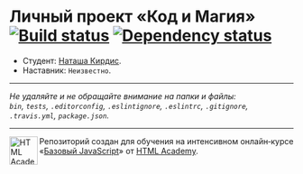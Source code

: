 # Личный проект «Код и Магия» [![Build status][travis-image]][travis-url] [![Dependency status][dependency-image]][dependency-url]

* Студент: [Наташа Кирдис](https://up.htmlacademy.ru/javascript/6/user/36008).
* Наставник: `Неизвестно`.

---

_Не удаляйте и не обращайте внимание на папки и файлы:_<br>
_`bin`, `tests`, `.editorconfig`, `.eslintignore`, `.eslintrc`, `.gitignore`, `.travis.yml`, `package.json`._

---

<a href="https://htmlacademy.ru/intensive/javascript"><img align="left" width="50" height="50" title="HTML Academy" src="https://up.htmlacademy.ru/static/img/intensive/javascript/logo-for-github.svg"></a>

Репозиторий создан для обучения на интенсивном онлайн‑курсе «[Базовый JavaScript](https://htmlacademy.ru/intensive/javascript)» от [HTML Academy](https://htmlacademy.ru).

[travis-image]: https://travis-ci.org/htmlacademy-javascript/36008-code-and-magick.svg?branch=master
[travis-url]: https://travis-ci.org/htmlacademy-javascript/36008-code-and-magick
[dependency-image]: https://david-dm.org/htmlacademy-javascript/36008-code-and-magick.svg?style=flat-square
[dependency-url]: https://david-dm.org/htmlacademy-javascript/36008-code-and-magick
